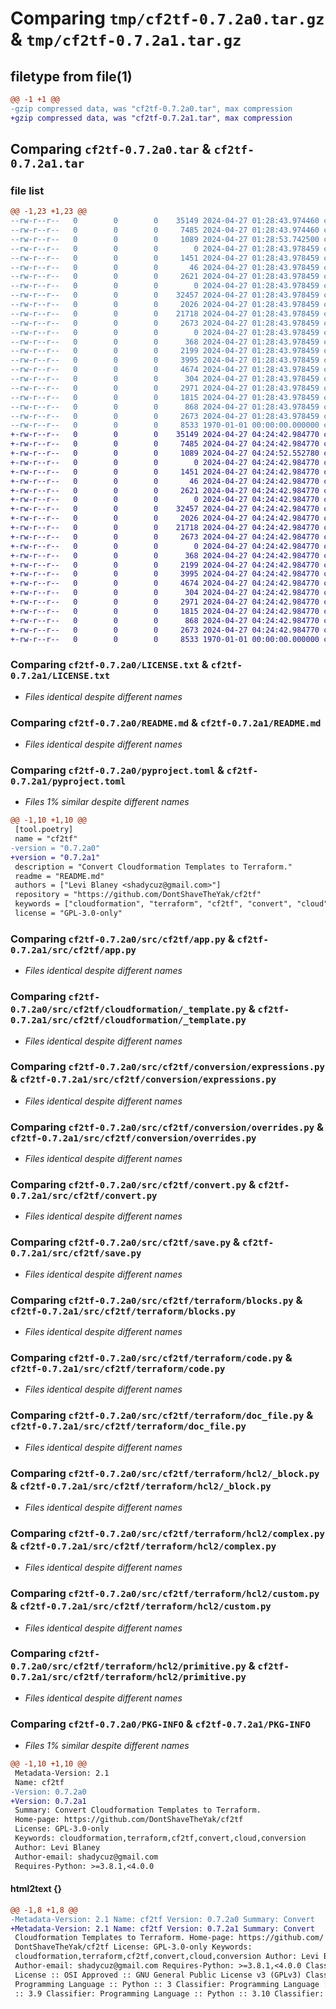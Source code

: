 # Comparing `tmp/cf2tf-0.7.2a0.tar.gz` & `tmp/cf2tf-0.7.2a1.tar.gz`

## filetype from file(1)

```diff
@@ -1 +1 @@
-gzip compressed data, was "cf2tf-0.7.2a0.tar", max compression
+gzip compressed data, was "cf2tf-0.7.2a1.tar", max compression
```

## Comparing `cf2tf-0.7.2a0.tar` & `cf2tf-0.7.2a1.tar`

### file list

```diff
@@ -1,23 +1,23 @@
--rw-r--r--   0        0        0    35149 2024-04-27 01:28:43.974460 cf2tf-0.7.2a0/LICENSE.txt
--rw-r--r--   0        0        0     7485 2024-04-27 01:28:43.974460 cf2tf-0.7.2a0/README.md
--rw-r--r--   0        0        0     1089 2024-04-27 01:28:53.742500 cf2tf-0.7.2a0/pyproject.toml
--rw-r--r--   0        0        0        0 2024-04-27 01:28:43.978459 cf2tf-0.7.2a0/src/cf2tf/__init__.py
--rw-r--r--   0        0        0     1451 2024-04-27 01:28:43.978459 cf2tf-0.7.2a0/src/cf2tf/app.py
--rw-r--r--   0        0        0       46 2024-04-27 01:28:43.978459 cf2tf-0.7.2a0/src/cf2tf/cloudformation/__init__.py
--rw-r--r--   0        0        0     2621 2024-04-27 01:28:43.978459 cf2tf-0.7.2a0/src/cf2tf/cloudformation/_template.py
--rw-r--r--   0        0        0        0 2024-04-27 01:28:43.978459 cf2tf-0.7.2a0/src/cf2tf/conversion/__init__.py
--rw-r--r--   0        0        0    32457 2024-04-27 01:28:43.978459 cf2tf-0.7.2a0/src/cf2tf/conversion/expressions.py
--rw-r--r--   0        0        0     2026 2024-04-27 01:28:43.978459 cf2tf-0.7.2a0/src/cf2tf/conversion/overrides.py
--rw-r--r--   0        0        0    21718 2024-04-27 01:28:43.978459 cf2tf-0.7.2a0/src/cf2tf/convert.py
--rw-r--r--   0        0        0     2673 2024-04-27 01:28:43.978459 cf2tf-0.7.2a0/src/cf2tf/save.py
--rw-r--r--   0        0        0        0 2024-04-27 01:28:43.978459 cf2tf-0.7.2a0/src/cf2tf/terraform/__init__.py
--rw-r--r--   0        0        0      368 2024-04-27 01:28:43.978459 cf2tf-0.7.2a0/src/cf2tf/terraform/_configuration.py
--rw-r--r--   0        0        0     2199 2024-04-27 01:28:43.978459 cf2tf-0.7.2a0/src/cf2tf/terraform/blocks.py
--rw-r--r--   0        0        0     3995 2024-04-27 01:28:43.978459 cf2tf-0.7.2a0/src/cf2tf/terraform/code.py
--rw-r--r--   0        0        0     4674 2024-04-27 01:28:43.978459 cf2tf-0.7.2a0/src/cf2tf/terraform/doc_file.py
--rw-r--r--   0        0        0      304 2024-04-27 01:28:43.978459 cf2tf-0.7.2a0/src/cf2tf/terraform/hcl2/__init__.py
--rw-r--r--   0        0        0     2971 2024-04-27 01:28:43.978459 cf2tf-0.7.2a0/src/cf2tf/terraform/hcl2/_block.py
--rw-r--r--   0        0        0     1815 2024-04-27 01:28:43.978459 cf2tf-0.7.2a0/src/cf2tf/terraform/hcl2/complex.py
--rw-r--r--   0        0        0      868 2024-04-27 01:28:43.978459 cf2tf-0.7.2a0/src/cf2tf/terraform/hcl2/custom.py
--rw-r--r--   0        0        0     2673 2024-04-27 01:28:43.978459 cf2tf-0.7.2a0/src/cf2tf/terraform/hcl2/primitive.py
--rw-r--r--   0        0        0     8533 1970-01-01 00:00:00.000000 cf2tf-0.7.2a0/PKG-INFO
+-rw-r--r--   0        0        0    35149 2024-04-27 04:24:42.984770 cf2tf-0.7.2a1/LICENSE.txt
+-rw-r--r--   0        0        0     7485 2024-04-27 04:24:42.984770 cf2tf-0.7.2a1/README.md
+-rw-r--r--   0        0        0     1089 2024-04-27 04:24:52.552780 cf2tf-0.7.2a1/pyproject.toml
+-rw-r--r--   0        0        0        0 2024-04-27 04:24:42.984770 cf2tf-0.7.2a1/src/cf2tf/__init__.py
+-rw-r--r--   0        0        0     1451 2024-04-27 04:24:42.984770 cf2tf-0.7.2a1/src/cf2tf/app.py
+-rw-r--r--   0        0        0       46 2024-04-27 04:24:42.984770 cf2tf-0.7.2a1/src/cf2tf/cloudformation/__init__.py
+-rw-r--r--   0        0        0     2621 2024-04-27 04:24:42.984770 cf2tf-0.7.2a1/src/cf2tf/cloudformation/_template.py
+-rw-r--r--   0        0        0        0 2024-04-27 04:24:42.984770 cf2tf-0.7.2a1/src/cf2tf/conversion/__init__.py
+-rw-r--r--   0        0        0    32457 2024-04-27 04:24:42.984770 cf2tf-0.7.2a1/src/cf2tf/conversion/expressions.py
+-rw-r--r--   0        0        0     2026 2024-04-27 04:24:42.984770 cf2tf-0.7.2a1/src/cf2tf/conversion/overrides.py
+-rw-r--r--   0        0        0    21718 2024-04-27 04:24:42.984770 cf2tf-0.7.2a1/src/cf2tf/convert.py
+-rw-r--r--   0        0        0     2673 2024-04-27 04:24:42.984770 cf2tf-0.7.2a1/src/cf2tf/save.py
+-rw-r--r--   0        0        0        0 2024-04-27 04:24:42.984770 cf2tf-0.7.2a1/src/cf2tf/terraform/__init__.py
+-rw-r--r--   0        0        0      368 2024-04-27 04:24:42.984770 cf2tf-0.7.2a1/src/cf2tf/terraform/_configuration.py
+-rw-r--r--   0        0        0     2199 2024-04-27 04:24:42.984770 cf2tf-0.7.2a1/src/cf2tf/terraform/blocks.py
+-rw-r--r--   0        0        0     3995 2024-04-27 04:24:42.984770 cf2tf-0.7.2a1/src/cf2tf/terraform/code.py
+-rw-r--r--   0        0        0     4674 2024-04-27 04:24:42.984770 cf2tf-0.7.2a1/src/cf2tf/terraform/doc_file.py
+-rw-r--r--   0        0        0      304 2024-04-27 04:24:42.984770 cf2tf-0.7.2a1/src/cf2tf/terraform/hcl2/__init__.py
+-rw-r--r--   0        0        0     2971 2024-04-27 04:24:42.984770 cf2tf-0.7.2a1/src/cf2tf/terraform/hcl2/_block.py
+-rw-r--r--   0        0        0     1815 2024-04-27 04:24:42.984770 cf2tf-0.7.2a1/src/cf2tf/terraform/hcl2/complex.py
+-rw-r--r--   0        0        0      868 2024-04-27 04:24:42.984770 cf2tf-0.7.2a1/src/cf2tf/terraform/hcl2/custom.py
+-rw-r--r--   0        0        0     2673 2024-04-27 04:24:42.984770 cf2tf-0.7.2a1/src/cf2tf/terraform/hcl2/primitive.py
+-rw-r--r--   0        0        0     8533 1970-01-01 00:00:00.000000 cf2tf-0.7.2a1/PKG-INFO
```

### Comparing `cf2tf-0.7.2a0/LICENSE.txt` & `cf2tf-0.7.2a1/LICENSE.txt`

 * *Files identical despite different names*

### Comparing `cf2tf-0.7.2a0/README.md` & `cf2tf-0.7.2a1/README.md`

 * *Files identical despite different names*

### Comparing `cf2tf-0.7.2a0/pyproject.toml` & `cf2tf-0.7.2a1/pyproject.toml`

 * *Files 1% similar despite different names*

```diff
@@ -1,10 +1,10 @@
 [tool.poetry]
 name = "cf2tf"
-version = "0.7.2a0"
+version = "0.7.2a1"
 description = "Convert Cloudformation Templates to Terraform."
 readme = "README.md"
 authors = ["Levi Blaney <shadycuz@gmail.com>"]
 repository = "https://github.com/DontShaveTheYak/cf2tf"
 keywords = ["cloudformation", "terraform", "cf2tf", "convert", "cloud", "conversion"]
 license = "GPL-3.0-only"
```

### Comparing `cf2tf-0.7.2a0/src/cf2tf/app.py` & `cf2tf-0.7.2a1/src/cf2tf/app.py`

 * *Files identical despite different names*

### Comparing `cf2tf-0.7.2a0/src/cf2tf/cloudformation/_template.py` & `cf2tf-0.7.2a1/src/cf2tf/cloudformation/_template.py`

 * *Files identical despite different names*

### Comparing `cf2tf-0.7.2a0/src/cf2tf/conversion/expressions.py` & `cf2tf-0.7.2a1/src/cf2tf/conversion/expressions.py`

 * *Files identical despite different names*

### Comparing `cf2tf-0.7.2a0/src/cf2tf/conversion/overrides.py` & `cf2tf-0.7.2a1/src/cf2tf/conversion/overrides.py`

 * *Files identical despite different names*

### Comparing `cf2tf-0.7.2a0/src/cf2tf/convert.py` & `cf2tf-0.7.2a1/src/cf2tf/convert.py`

 * *Files identical despite different names*

### Comparing `cf2tf-0.7.2a0/src/cf2tf/save.py` & `cf2tf-0.7.2a1/src/cf2tf/save.py`

 * *Files identical despite different names*

### Comparing `cf2tf-0.7.2a0/src/cf2tf/terraform/blocks.py` & `cf2tf-0.7.2a1/src/cf2tf/terraform/blocks.py`

 * *Files identical despite different names*

### Comparing `cf2tf-0.7.2a0/src/cf2tf/terraform/code.py` & `cf2tf-0.7.2a1/src/cf2tf/terraform/code.py`

 * *Files identical despite different names*

### Comparing `cf2tf-0.7.2a0/src/cf2tf/terraform/doc_file.py` & `cf2tf-0.7.2a1/src/cf2tf/terraform/doc_file.py`

 * *Files identical despite different names*

### Comparing `cf2tf-0.7.2a0/src/cf2tf/terraform/hcl2/_block.py` & `cf2tf-0.7.2a1/src/cf2tf/terraform/hcl2/_block.py`

 * *Files identical despite different names*

### Comparing `cf2tf-0.7.2a0/src/cf2tf/terraform/hcl2/complex.py` & `cf2tf-0.7.2a1/src/cf2tf/terraform/hcl2/complex.py`

 * *Files identical despite different names*

### Comparing `cf2tf-0.7.2a0/src/cf2tf/terraform/hcl2/custom.py` & `cf2tf-0.7.2a1/src/cf2tf/terraform/hcl2/custom.py`

 * *Files identical despite different names*

### Comparing `cf2tf-0.7.2a0/src/cf2tf/terraform/hcl2/primitive.py` & `cf2tf-0.7.2a1/src/cf2tf/terraform/hcl2/primitive.py`

 * *Files identical despite different names*

### Comparing `cf2tf-0.7.2a0/PKG-INFO` & `cf2tf-0.7.2a1/PKG-INFO`

 * *Files 1% similar despite different names*

```diff
@@ -1,10 +1,10 @@
 Metadata-Version: 2.1
 Name: cf2tf
-Version: 0.7.2a0
+Version: 0.7.2a1
 Summary: Convert Cloudformation Templates to Terraform.
 Home-page: https://github.com/DontShaveTheYak/cf2tf
 License: GPL-3.0-only
 Keywords: cloudformation,terraform,cf2tf,convert,cloud,conversion
 Author: Levi Blaney
 Author-email: shadycuz@gmail.com
 Requires-Python: >=3.8.1,<4.0.0
```

#### html2text {}

```diff
@@ -1,8 +1,8 @@
-Metadata-Version: 2.1 Name: cf2tf Version: 0.7.2a0 Summary: Convert
+Metadata-Version: 2.1 Name: cf2tf Version: 0.7.2a1 Summary: Convert
 Cloudformation Templates to Terraform. Home-page: https://github.com/
 DontShaveTheYak/cf2tf License: GPL-3.0-only Keywords:
 cloudformation,terraform,cf2tf,convert,cloud,conversion Author: Levi Blaney
 Author-email: shadycuz@gmail.com Requires-Python: >=3.8.1,<4.0.0 Classifier:
 License :: OSI Approved :: GNU General Public License v3 (GPLv3) Classifier:
 Programming Language :: Python :: 3 Classifier: Programming Language :: Python
 :: 3.9 Classifier: Programming Language :: Python :: 3.10 Classifier:
```

